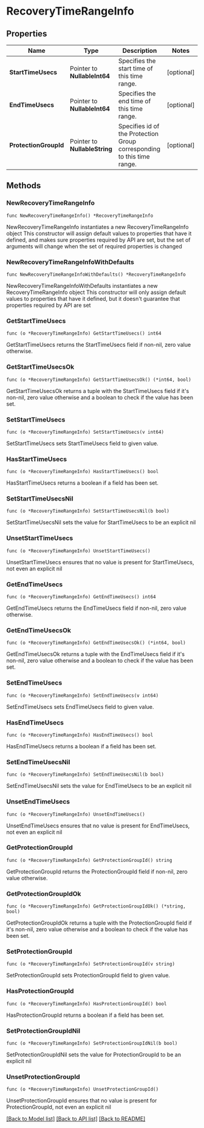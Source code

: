 # RecoveryTimeRangeInfo

## Properties

Name | Type | Description | Notes
------------ | ------------- | ------------- | -------------
**StartTimeUsecs** | Pointer to **NullableInt64** | Specifies the start time of this time range. | [optional] 
**EndTimeUsecs** | Pointer to **NullableInt64** | Specifies the end time of this time range. | [optional] 
**ProtectionGroupId** | Pointer to **NullableString** | Specifies id of the Protection Group corresponding to this time range. | [optional] 

## Methods

### NewRecoveryTimeRangeInfo

`func NewRecoveryTimeRangeInfo() *RecoveryTimeRangeInfo`

NewRecoveryTimeRangeInfo instantiates a new RecoveryTimeRangeInfo object
This constructor will assign default values to properties that have it defined,
and makes sure properties required by API are set, but the set of arguments
will change when the set of required properties is changed

### NewRecoveryTimeRangeInfoWithDefaults

`func NewRecoveryTimeRangeInfoWithDefaults() *RecoveryTimeRangeInfo`

NewRecoveryTimeRangeInfoWithDefaults instantiates a new RecoveryTimeRangeInfo object
This constructor will only assign default values to properties that have it defined,
but it doesn't guarantee that properties required by API are set

### GetStartTimeUsecs

`func (o *RecoveryTimeRangeInfo) GetStartTimeUsecs() int64`

GetStartTimeUsecs returns the StartTimeUsecs field if non-nil, zero value otherwise.

### GetStartTimeUsecsOk

`func (o *RecoveryTimeRangeInfo) GetStartTimeUsecsOk() (*int64, bool)`

GetStartTimeUsecsOk returns a tuple with the StartTimeUsecs field if it's non-nil, zero value otherwise
and a boolean to check if the value has been set.

### SetStartTimeUsecs

`func (o *RecoveryTimeRangeInfo) SetStartTimeUsecs(v int64)`

SetStartTimeUsecs sets StartTimeUsecs field to given value.

### HasStartTimeUsecs

`func (o *RecoveryTimeRangeInfo) HasStartTimeUsecs() bool`

HasStartTimeUsecs returns a boolean if a field has been set.

### SetStartTimeUsecsNil

`func (o *RecoveryTimeRangeInfo) SetStartTimeUsecsNil(b bool)`

 SetStartTimeUsecsNil sets the value for StartTimeUsecs to be an explicit nil

### UnsetStartTimeUsecs
`func (o *RecoveryTimeRangeInfo) UnsetStartTimeUsecs()`

UnsetStartTimeUsecs ensures that no value is present for StartTimeUsecs, not even an explicit nil
### GetEndTimeUsecs

`func (o *RecoveryTimeRangeInfo) GetEndTimeUsecs() int64`

GetEndTimeUsecs returns the EndTimeUsecs field if non-nil, zero value otherwise.

### GetEndTimeUsecsOk

`func (o *RecoveryTimeRangeInfo) GetEndTimeUsecsOk() (*int64, bool)`

GetEndTimeUsecsOk returns a tuple with the EndTimeUsecs field if it's non-nil, zero value otherwise
and a boolean to check if the value has been set.

### SetEndTimeUsecs

`func (o *RecoveryTimeRangeInfo) SetEndTimeUsecs(v int64)`

SetEndTimeUsecs sets EndTimeUsecs field to given value.

### HasEndTimeUsecs

`func (o *RecoveryTimeRangeInfo) HasEndTimeUsecs() bool`

HasEndTimeUsecs returns a boolean if a field has been set.

### SetEndTimeUsecsNil

`func (o *RecoveryTimeRangeInfo) SetEndTimeUsecsNil(b bool)`

 SetEndTimeUsecsNil sets the value for EndTimeUsecs to be an explicit nil

### UnsetEndTimeUsecs
`func (o *RecoveryTimeRangeInfo) UnsetEndTimeUsecs()`

UnsetEndTimeUsecs ensures that no value is present for EndTimeUsecs, not even an explicit nil
### GetProtectionGroupId

`func (o *RecoveryTimeRangeInfo) GetProtectionGroupId() string`

GetProtectionGroupId returns the ProtectionGroupId field if non-nil, zero value otherwise.

### GetProtectionGroupIdOk

`func (o *RecoveryTimeRangeInfo) GetProtectionGroupIdOk() (*string, bool)`

GetProtectionGroupIdOk returns a tuple with the ProtectionGroupId field if it's non-nil, zero value otherwise
and a boolean to check if the value has been set.

### SetProtectionGroupId

`func (o *RecoveryTimeRangeInfo) SetProtectionGroupId(v string)`

SetProtectionGroupId sets ProtectionGroupId field to given value.

### HasProtectionGroupId

`func (o *RecoveryTimeRangeInfo) HasProtectionGroupId() bool`

HasProtectionGroupId returns a boolean if a field has been set.

### SetProtectionGroupIdNil

`func (o *RecoveryTimeRangeInfo) SetProtectionGroupIdNil(b bool)`

 SetProtectionGroupIdNil sets the value for ProtectionGroupId to be an explicit nil

### UnsetProtectionGroupId
`func (o *RecoveryTimeRangeInfo) UnsetProtectionGroupId()`

UnsetProtectionGroupId ensures that no value is present for ProtectionGroupId, not even an explicit nil

[[Back to Model list]](../README.md#documentation-for-models) [[Back to API list]](../README.md#documentation-for-api-endpoints) [[Back to README]](../README.md)


